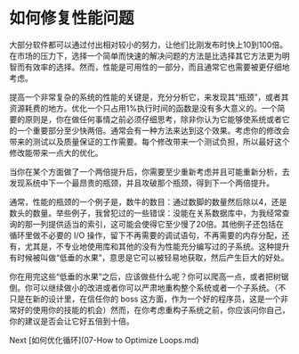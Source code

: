 # 如何修复性能问题
[//]: # (Version:1.0.0)
大部分软件都可以通过付出相对较小的努力，让他们比刚发布时快上10到100倍。在市场的压力下，选择一个简单而快速的解决问题的方法是比选择其它方法更为明智而有效率的选择。然而，性能是可用性的一部分，而且通常它也需要被更仔细地考虑。

提高一个非常复杂的系统的性能的关键是，充分分析它，来发现其“瓶颈”，或者其资源耗费的地方。优化一个只占用1%执行时间的函数是没有多大意义的。一个简要的原则是，你在做任何事情之前必须仔细思考，除非你认为它能够使系统或者它的一个重要部分至少快两倍。通常会有一种方法来达到这个效果。考虑你的修改会带来的测试以及质量保证的工作需要。每个修改带来一个测试负担，所以最好这个修改能带来一点大的优化。

当你在某个方面做了一个两倍提升后，你需要至少重新考虑并且可能重新分析，去发现系统中下一个最昂贵的瓶颈，并且攻破那个瓶颈，得到下一个两倍提升。

通常，性能的瓶颈的一个例子是，数牛的数目：通过数脚的数量然后除以4，还是数头的数量。举些例子，我曾犯过的一些错误：没能在关系数据库中，为我经常查询的那一列提供适当的索引，这可能会使得它至少慢了20倍。其他例子还包括在循环里做不必要的 I/O 操作，留下不再需要的调试语句，不再需要的内存分配，还有，尤其是，不专业地使用库和其他的没有为性能充分编写过的子系统。这种提升有时候被叫做“低垂的水果”，意思是它可以被轻易地获取，然后产生巨大的好处。

你在用完这些“低垂的水果”之后，应该做些什么呢？你可以爬高一点，或者把树锯倒。你可以继续做小的改进或者你可以严肃地重构整个系统或者一个子系统。（不只是在新的设计里，在信任你的 boss 这方面，作为一个好的程序员，这是一个非常好的使用你的技能的机会）然而，在你考虑重构子系统之前，你应该问你自己，你的建议是否会让它好五倍到十倍。

Next [如何优化循环](07-How to Optimize Loops.md)
